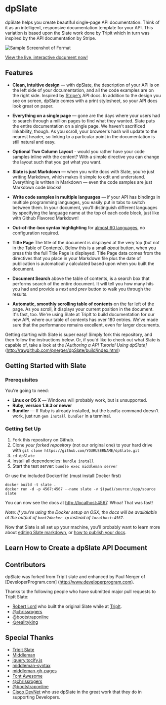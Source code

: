 dpSlate
========

dpSlate helps you create beautiful single-page API documentation. Think of it as an intelligent, responsive documentation template for your API. This variation is based upon the Slate work done by Tripit which in turn was inspired by the API documentation by Stripe.

![Sample Screenshot of Format](images/dpSlate.png)

[View the live, interactive document now!](build/index.html)

Features
------------

* **Clean, intuitive design** — with dpSlate, the description of your API is on the left side of your documentation, and all the code examples are on the right side. Inspired by [Stripe's](https://stripe.com/docs/api) API docs. In addition to the design you see on screen, dpSlate comes with a print stylesheet, so your API docs look great on paper.

* **Everything on a single page** — gone are the days where your users had to search through a million pages to find what they wanted. Slate puts the entire documentation on a single page. We haven't sacrificed linkability, though. As you scroll, your browser's hash will update to the nearest header, so linking to a particular point in the documentation is still natural and easy.

* **Optional Two Column Layout** - would you rather have your code samples inline with the content?  With a simple directive you can change the layout such that you get what you want.

* **Slate is just Markdown** — when you write docs with Slate, you're just writing Markdown, which makes it simple to edit and understand. Everything is written in Markdown — even the code samples are just Markdown code blocks!

* **Write code samples in multiple languages** — if your API has bindings in multiple programming languages, you easily put in tabs to switch between them. In your document, you'll distinguish different languages by specifying the language name at the top of each code block, just like with Github Flavored Markdown!

* **Out-of-the-box syntax highlighting** for [almost 60 languages](http://rouge.jayferd.us/demo), no configuration required.

* **Title Page** The title of the document is displayed at the very top (but not in the Table of Contents).  Below this is a small _about_ button, when you press this the full Title Page is displayed.  Title Page data comes from the directives that you place in your Markdown file plus the date of publication is automatically calculated based upon when you built the document.

* **Document Search** above the table of contents, is a search box that performs search of the entire document.  It will tell you how many hits you had and provide a _next_ and _prev_ button to walk you through the results.

* **Automatic, smoothly scrolling table of contents** on the far left of the page. As you scroll, it displays your current position in the document. It's fast, too. We're using Slate at TripIt to build documentation for our new API, where our table of contents has over 180 entries. We've made sure that the performance remains excellent, even for larger documents.

Getting starting with Slate is super easy! Simply fork this repository, and then follow the instructions below. Or, if you'd like to check out what Slate is capable of, take a look at the _[Authoring a API Tutorial Using dpSlate]_(http://rawgithub.com/pnerger/dpSlate/build/index.html)

Getting Started with Slate
------------------------------

### Prerequisites

You're going to need:

 - **Linux or OS X** — Windows will probably work, but is unsupported.
 - **Ruby, version 1.9.3 or newer**
 - **Bundler** — If Ruby is already installed, but the `bundle` command doesn't work, just run `gem install bundler` in a terminal.

### Getting Set Up

 1. Fork this repository on Github.
 2. Clone *your forked repository* (not our original one) to your hard drive with `git clone https://github.com/YOURUSERNAME/dpSlate.git`
 3. `cd dpSlate`
 4. Install all dependencies: `bundle install`
 5. Start the test server: `bundle exec middleman server`

Or use the included Dockerfile! (must install Docker first)

```shell
docker build -t slate .
docker run -d -p 4567:4567 --name slate -v $(pwd)/source:/app/source slate
```

You can now see the docs at <http://localhost:4567>. Whoa! That was fast!

*Note: if you're using the Docker setup on OSX, the docs will be availalable at the output of `boot2docker ip` instead of `localhost:4567`.*

Now that Slate is all set up your machine, you'll probably want to learn more about [editing Slate markdown](https://github.com/tripit/slate/wiki/Markdown-Syntax), or [how to publish your docs](https://github.com/tripit/slate/wiki/Deploying-Slate).


Learn How to Create a dpSlate API Document
---------------------------------

Contributors
--------------------

dpSlate was forked from TripIt slate and enhanced by Paul Nerger of [DeveloperProgram.com] (http://www.developerprogram.com).

Thanks to the following people who have submitted major pull requests to TripIt Slate:

- [Robert Lord](https://lord.io) who built the original Slate while at [TripIt](http://tripit.com).
- [@chrissrogers](https://github.com/chrissrogers)
- [@bootstraponline](https://github.com/bootstraponline)
- [@realityking](https://github.com/realityking)

Special Thanks
--------------------
- [Tripit Slate](https://github.com/tripit/slate)
- [Middleman](https://github.com/middleman/middleman)
- [jquery.tocify.js](https://github.com/gfranko/jquery.tocify.js)
- [middleman-syntax](https://github.com/middleman/middleman-syntax)
- [middleman-gh-pages](https://github.com/neo/middleman-gh-pages)
- [Font Awesome](http://fortawesome.github.io/Font-Awesome/)
- [@chrissrogers](https://github.com/chrissrogers)
- [@bootstraponline](https://github.com/bootstraponline)
- [Cisco DevNet](https://developer.cisco.com) who use dpSlate in the great work that they do in supporting Developers.

